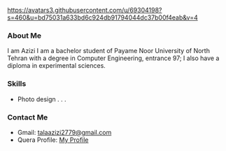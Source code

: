 https://avatars3.githubusercontent.com/u/69304198?s=460&u=bd75031a633bd6c924db91794044dc37b00f4eab&v=4
### About Me
I am Azizi
I am a bachelor student of Payame Noor University of North Tehran with a degree in Computer Engineering, entrance 97;
I also have a diploma in experimental sciences.
### Skills
 + Photo design
.
.
.
### Contact Me
- Gmail: talaazizi2779@gmail.com
- Quera Profile: <a href="https://quera.ir/profile/talaazizi2779">My Profile</a>
